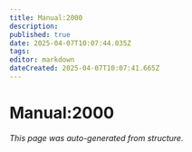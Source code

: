 ```yaml
---
title: Manual:2000
description: 
published: true
date: 2025-04-07T10:07:44.035Z
tags: 
editor: markdown
dateCreated: 2025-04-07T10:07:41.665Z
---
```


# Manual:2000

*This page was auto-generated from structure.*
